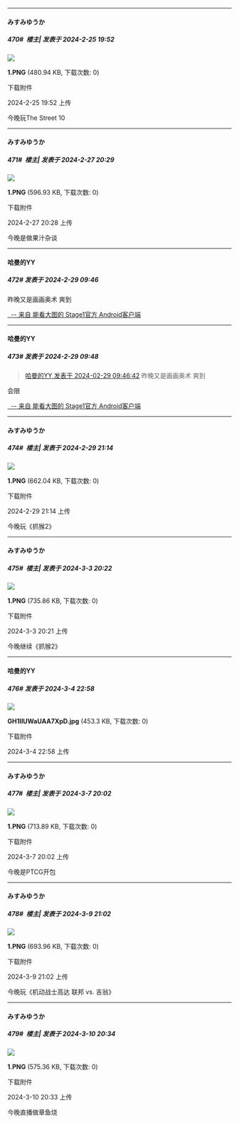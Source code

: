 ﻿
*****

####  みすみゆうか  
##### 470#         楼主| 发表于 2024-2-25 19:52

<img src="https://img.saraba1st.com/forum/202402/25/195224jcuj5cg8uw8xgssg.png" referrerpolicy="no-referrer">

<strong>1.PNG</strong> (480.94 KB, 下载次数: 0)

下载附件

2024-2-25 19:52 上传

今晚玩The Street 10


*****

####  みすみゆうか  
##### 471#         楼主| 发表于 2024-2-27 20:29

<img src="https://img.saraba1st.com/forum/202402/27/202859sij6z9gjesvjjmyj.png" referrerpolicy="no-referrer">

<strong>1.PNG</strong> (596.93 KB, 下载次数: 0)

下载附件

2024-2-27 20:28 上传

今晚是做果汁杂谈


*****

####  哈曼的YY  
##### 472#       发表于 2024-2-29 09:46

昨晚又是画画奥术 爽到

[  -- 来自 能看大图的 Stage1官方 Android客户端](https://www.coolapk.com/apk/140634)

*****

####  哈曼的YY  
##### 473#       发表于 2024-2-29 09:48

<blockquote><a href="httphttps://bbs.saraba1st.com/2b/forum.php?mod=redirect&amp;goto=findpost&amp;pid=64101115&amp;ptid=2081884" target="_blank">哈曼的YY 发表于 2024-02-29 09:46:42</a>
昨晚又是画画奥术 爽到</blockquote>会限

[  -- 来自 能看大图的 Stage1官方 Android客户端](https://www.coolapk.com/apk/140634)


*****

####  みすみゆうか  
##### 474#         楼主| 发表于 2024-2-29 21:14

<img src="https://img.saraba1st.com/forum/202402/29/211448crrsbbfckdfifjkm.png" referrerpolicy="no-referrer">

<strong>1.PNG</strong> (662.04 KB, 下载次数: 0)

下载附件

2024-2-29 21:14 上传

今晚玩《抓猴2》


*****

####  みすみゆうか  
##### 475#         楼主| 发表于 2024-3-3 20:22

<img src="https://img.saraba1st.com/forum/202403/03/202159kalacg1r2cc6m0as.png" referrerpolicy="no-referrer">

<strong>1.PNG</strong> (735.86 KB, 下载次数: 0)

下载附件

2024-3-3 20:21 上传

今晚继续《抓猴2》


*****

####  哈曼的YY  
##### 476#       发表于 2024-3-4 22:58

<img src="https://img.saraba1st.com/forum/202403/04/225816m6ums0hhh9kis6rr.jpg" referrerpolicy="no-referrer">

<strong>GH1IIUWaUAA7XpD.jpg</strong> (453.3 KB, 下载次数: 0)

下载附件

2024-3-4 22:58 上传


*****

####  みすみゆうか  
##### 477#         楼主| 发表于 2024-3-7 20:02

<img src="https://img.saraba1st.com/forum/202403/07/200200n38wzvdnl1yrlkyi.png" referrerpolicy="no-referrer">

<strong>1.PNG</strong> (713.89 KB, 下载次数: 0)

下载附件

2024-3-7 20:02 上传

今晚是PTCG开包


*****

####  みすみゆうか  
##### 478#         楼主| 发表于 2024-3-9 21:02

<img src="https://img.saraba1st.com/forum/202403/09/210211yd7dpewzw04jzhjp.png" referrerpolicy="no-referrer">

<strong>1.PNG</strong> (693.96 KB, 下载次数: 0)

下载附件

2024-3-9 21:02 上传

今晚玩《机动战士高达 联邦 vs. 吉翁》


*****

####  みすみゆうか  
##### 479#         楼主| 发表于 2024-3-10 20:34

<img src="https://img.saraba1st.com/forum/202403/10/203354m955p57875q9e555.png" referrerpolicy="no-referrer">

<strong>1.PNG</strong> (575.36 KB, 下载次数: 0)

下载附件

2024-3-10 20:33 上传

今晚直播做章鱼烧

